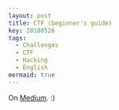 ```yaml
---
layout: post
title: CTF (beginner's guide)
key: 20180526
tags:
  - Challenges
  - CTF
  - Hacking
  - English
mermaid: true
---
```


On [Medium](https://medium.com/@saladham/ctf-beginner-guide-by-a-beginner-3c86e4959fcc). :)


<!--more-->
